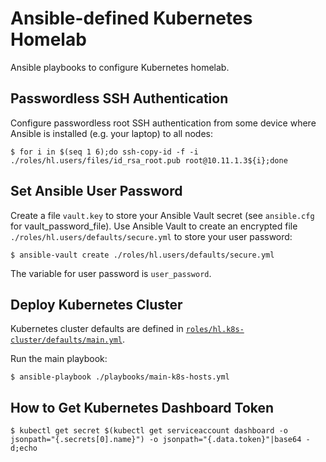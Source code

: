 # Ansible-defined Kubernetes Homelab

Ansible playbooks to configure Kubernetes homelab.

## Passwordless SSH Authentication

Configure passwordless root SSH authentication from some device where Ansible is installed (e.g. your laptop) to all nodes:
```
$ for i in $(seq 1 6);do ssh-copy-id -f -i ./roles/hl.users/files/id_rsa_root.pub root@10.11.1.3${i};done
```

## Set Ansible User Password

Create a file `vault.key` to store your Ansible Vault secret (see `ansible.cfg` for vault_password_file). Use Ansible Vault to create an encrypted file `./roles/hl.users/defaults/secure.yml` to store your user password:
```
$ ansible-vault create ./roles/hl.users/defaults/secure.yml
```

The variable for user password is `user_password`.

## Deploy Kubernetes Cluster

Kubernetes cluster defaults are defined in [`roles/hl.k8s-cluster/defaults/main.yml`](./roles/hl.k8s-cluster/defaults/main.yml).

Run the main playbook:
```
$ ansible-playbook ./playbooks/main-k8s-hosts.yml
```

## How to Get Kubernetes Dashboard Token

```
$ kubectl get secret $(kubectl get serviceaccount dashboard -o jsonpath="{.secrets[0].name}") -o jsonpath="{.data.token}"|base64 -d;echo
```
